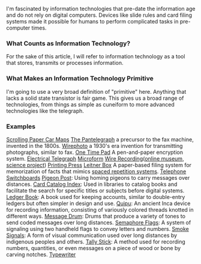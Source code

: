 I'm fascinated by information technologies that pre-date the information age and do not rely on digital computers. Devices like slide rules and card filing systems made it possible for humans to perform complicated tasks in pre-computer times.
### What Counts as Information Technology?

For the sake of this article, I will refer to information technology as a tool that stores, transmits or processes information.

### What Makes an Information Technology Primitive

I'm going to use a very broad definition of "primitive" here. Anything that lacks a solid state transistor is fair game. This gives us a broad range of technologies, from things as simple as cuneiform to more advanced technologies like the telegraph.
### Examples
[Scrolling Paper Car Maps](https://99percentinvisible.org/article/analog-gps-scrolling-wrist-car-mounted-maps-roaring-20s-30s/)
[The Pantelegraph](https://en.wikipedia.org/wiki/Pantelegraph) a precursor to the fax machine, invented in the 1800s.
[Wirephoto](https://en.wikipedia.org/wiki/Wirephoto) a 1930's era invention for transmitting photographs, similar to fax.
[One Time Pad](https://en.wikipedia.org/wiki/One-time_pad) A pen-and-paper encryption system.
[Electrical Telegraph](https://en.wikipedia.org/wiki/Electrical_telegraph)
[Microform](https://en.wikipedia.org/wiki/Microform)
[Wire Recording](https://en.wikipedia.org/wiki/Wire_recording)([online museum](https://museumofmagneticsoundrecording.org/Wire.html), [science project](https://www.sciencebuddies.org/science-fair-projects/project-ideas/Elec_p015/electricity-electronics/recording-on-a-wire))
[Printing Press](https://en.wikipedia.org/wiki/Printing_press)
[Leitner Box](https://en.wikipedia.org/wiki/Leitner_system) A paper-based filing system for memorization of facts that mimics [spaced repetition systems](https://en.wikipedia.org/wiki/Spaced_repetition).
[Telephone Switchboards](https://en.wikipedia.org/wiki/Telephone_switchboard)
[Pigeon Post](https://en.wikipedia.org/wiki/Pigeon_post): Using homing pigeons to carry messages over distances.
[Card Catalog Index](https://en.wikipedia.org/wiki/Library_catalog): Used in libraries to catalog books and facilitate the search for specific titles or subjects before digital systems.
[Ledger Book](https://en.wikipedia.org/wiki/Ledger): A book used for keeping accounts, similar to double-entry ledgers but often simpler in design and use.
[Quipu](https://en.wikipedia.org/wiki/Quipu): An ancient Inca device for recording information, consisting of variously colored threads knotted in different ways.
[Message Drum](https://en.wikipedia.org/wiki/Drums_in_communication): Drums that produce a variety of tones to send coded messages over long distances.
[Semaphore Flags](https://en.wikipedia.org/wiki/Flag_semaphore): A system of signaling using two handheld flags to convey letters and numbers.
[Smoke Signals](https://en.wikipedia.org/wiki/Smoke_signal): A form of visual communication used over long distances by indigenous peoples and others.
[Tally Stick](https://en.wikipedia.org/wiki/Tally_stick): A method used for recording numbers, quantities, or even messages on a piece of wood or bone by carving notches.
[Typewriter](https://en.wikipedia.org/wiki/Typewriter)